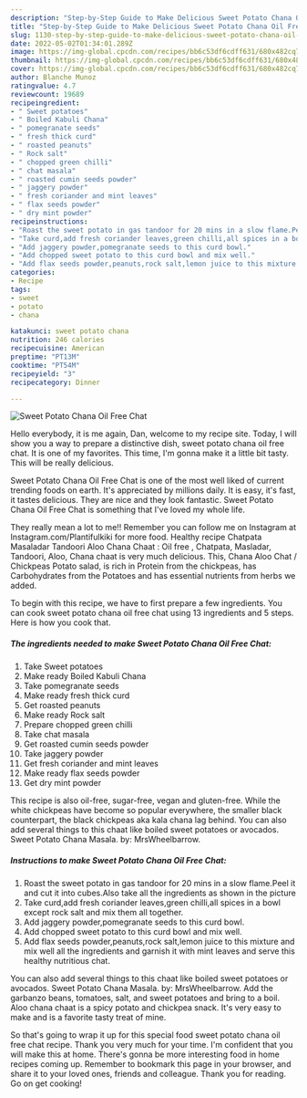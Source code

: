 ```yaml
---
description: "Step-by-Step Guide to Make Delicious Sweet Potato Chana Oil Free Chat"
title: "Step-by-Step Guide to Make Delicious Sweet Potato Chana Oil Free Chat"
slug: 1130-step-by-step-guide-to-make-delicious-sweet-potato-chana-oil-free-chat
date: 2022-05-02T01:34:01.289Z
image: https://img-global.cpcdn.com/recipes/bb6c53df6cdff631/680x482cq70/sweet-potato-chana-oil-free-chat-recipe-main-photo.jpg
thumbnail: https://img-global.cpcdn.com/recipes/bb6c53df6cdff631/680x482cq70/sweet-potato-chana-oil-free-chat-recipe-main-photo.jpg
cover: https://img-global.cpcdn.com/recipes/bb6c53df6cdff631/680x482cq70/sweet-potato-chana-oil-free-chat-recipe-main-photo.jpg
author: Blanche Munoz
ratingvalue: 4.7
reviewcount: 19689
recipeingredient:
- " Sweet potatoes"
- " Boiled Kabuli Chana"
- " pomegranate seeds"
- " fresh thick curd"
- " roasted peanuts"
- " Rock salt"
- " chopped green chilli"
- " chat masala"
- " roasted cumin seeds powder"
- " jaggery powder"
- " fresh coriander and mint leaves"
- " flax seeds powder"
- " dry mint powder"
recipeinstructions:
- "Roast the sweet potato in gas tandoor for 20 mins in a slow flame.Peel it and cut it into cubes.Also take all the ingredients as shown in the picture"
- "Take curd,add fresh coriander leaves,green chilli,all spices in a bowl except rock salt and mix them all together."
- "Add jaggery powder,pomegranate seeds to this curd bowl."
- "Add chopped sweet potato to this curd bowl and mix well."
- "Add flax seeds powder,peanuts,rock salt,lemon juice to this mixture and mix well all the ingredients and garnish it with mint leaves and serve this healthy nutritious chat."
categories:
- Recipe
tags:
- sweet
- potato
- chana

katakunci: sweet potato chana 
nutrition: 246 calories
recipecuisine: American
preptime: "PT13M"
cooktime: "PT54M"
recipeyield: "3"
recipecategory: Dinner

---
```



![Sweet Potato Chana Oil Free Chat](https://img-global.cpcdn.com/recipes/bb6c53df6cdff631/680x482cq70/sweet-potato-chana-oil-free-chat-recipe-main-photo.jpg)

Hello everybody, it is me again, Dan, welcome to my recipe site. Today, I will show you a way to prepare a distinctive dish, sweet potato chana oil free chat. It is one of my favorites. This time, I'm gonna make it a little bit tasty. This will be really delicious.

Sweet Potato Chana Oil Free Chat is one of the most well liked of current trending foods on earth. It's appreciated by millions daily. It is easy, it's fast, it tastes delicious. They are nice and they look fantastic. Sweet Potato Chana Oil Free Chat is something that I've loved my whole life.

They really mean a lot to me!! Remember you can follow me on Instagram at Instagram.com/Plantifulkiki for more food. Healthy recipe Chatpata Masaladar Tandoori Aloo Chana Chaat : Oil free , Chatpata, Masladar, Tandoori, Aloo, Chana chaat is very much delicious. This, Chana Aloo Chat / Chickpeas Potato salad, is rich in Protein from the chickpeas, has Carbohydrates from the Potatoes and has essential nutrients from herbs we added.


To begin with this recipe, we have to first prepare a few ingredients. You can cook sweet potato chana oil free chat using 13 ingredients and 5 steps. Here is how you cook that.

<!--inarticleads1-->

##### The ingredients needed to make Sweet Potato Chana Oil Free Chat:

1. Take  Sweet potatoes
1. Make ready  Boiled Kabuli Chana
1. Take  pomegranate seeds
1. Make ready  fresh thick curd
1. Get  roasted peanuts
1. Make ready  Rock salt
1. Prepare  chopped green chilli
1. Take  chat masala
1. Get  roasted cumin seeds powder
1. Take  jaggery powder
1. Get  fresh coriander and mint leaves
1. Make ready  flax seeds powder
1. Get  dry mint powder


This recipe is also oil-free, sugar-free, vegan and gluten-free. While the white chickpeas have become so popular everywhere, the smaller black counterpart, the black chickpeas aka kala chana lag behind. You can also add several things to this chaat like boiled sweet potatoes or avocados. Sweet Potato Chana Masala. by: MrsWheelbarrow. 

<!--inarticleads2-->

##### Instructions to make Sweet Potato Chana Oil Free Chat:

1. Roast the sweet potato in gas tandoor for 20 mins in a slow flame.Peel it and cut it into cubes.Also take all the ingredients as shown in the picture
1. Take curd,add fresh coriander leaves,green chilli,all spices in a bowl except rock salt and mix them all together.
1. Add jaggery powder,pomegranate seeds to this curd bowl.
1. Add chopped sweet potato to this curd bowl and mix well.
1. Add flax seeds powder,peanuts,rock salt,lemon juice to this mixture and mix well all the ingredients and garnish it with mint leaves and serve this healthy nutritious chat.


You can also add several things to this chaat like boiled sweet potatoes or avocados. Sweet Potato Chana Masala. by: MrsWheelbarrow. Add the garbanzo beans, tomatoes, salt, and sweet potatoes and bring to a boil. Aloo chana chaat is a spicy potato and chickpea snack. It&#39;s very easy to make and is a favorite tasty treat of mine. 

So that's going to wrap it up for this special food sweet potato chana oil free chat recipe. Thank you very much for your time. I'm confident that you will make this at home. There's gonna be more interesting food in home recipes coming up. Remember to bookmark this page in your browser, and share it to your loved ones, friends and colleague. Thank you for reading. Go on get cooking!
